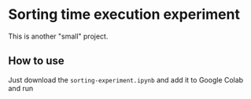 # Sorting time execution experiment
This is another "small" project.

## How to use
Just download the `sorting-experiment.ipynb` and add it to Google Colab and run
